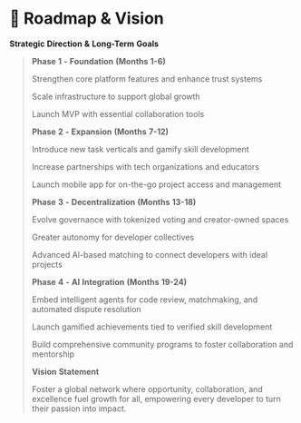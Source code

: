 # 🔮 Roadmap & Vision

**Strategic** **Direction** **&** **Long-Term** **Goals**

> **Phase** **1** **-** **Foundation** **(Months** **1-6)**
>
> Strengthen core platform features and enhance trust systems
>
> Scale infrastructure to support global growth
>
> Launch MVP with essential collaboration tools
>
> **Phase** **2** **-** **Expansion** **(Months** **7-12)**
>
> Introduce new task verticals and gamify skill development
>
> Increase partnerships with tech organizations and educators
>
> Launch mobile app for on-the-go project access and management
>
> **Phase** **3** **-** **Decentralization** **(Months** **13-18)**
>
> Evolve governance with tokenized voting and creator-owned spaces
>
> Greater autonomy for developer collectives
>
> Advanced AI-based matching to connect developers with ideal projects
>
> **Phase** **4** **-** **AI** **Integration** **(Months** **19-24)**
>
> Embed intelligent agents for code review, matchmaking, and automated dispute resolution
>
> Launch gamified achievements tied to verified skill development
>
> Build comprehensive community programs to foster collaboration and mentorship
>
> **Vision** **Statement**
>
> Foster a global network where opportunity, collaboration, and excellence fuel growth for all, empowering every developer to turn their passion into impact.
